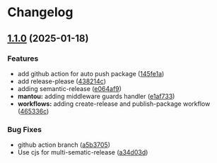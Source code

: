 # Changelog

## [1.1.0](https://github.com/ppenter/mantou/compare/1.0.13...v1.1.0) (2025-01-18)


### Features

* add github action for auto push package ([145fe1a](https://github.com/ppenter/mantou/commit/145fe1acd4f5e84495818bc6f329c2d9d464d7af))
* add release-please ([438214c](https://github.com/ppenter/mantou/commit/438214cd52d54cf1c896e72e8f9702b92430bce4))
* adding semantic-release ([e064af9](https://github.com/ppenter/mantou/commit/e064af95dc2b4715a7142b349f2d78beb3692c6a))
* **mantou:** adding middleware guards handler ([e1af733](https://github.com/ppenter/mantou/commit/e1af7330ca8d254512070e2ee512969a5c0d962d))
* **workflows:** adding create-release and publish-package workflow ([465336c](https://github.com/ppenter/mantou/commit/465336c0002aedc828308a7d8b8749ebc5edb677))


### Bug Fixes

* github action branch ([a5b3705](https://github.com/ppenter/mantou/commit/a5b370582b273e81fdb71fb8fcbbff43415e0078))
* Use cjs for multi-sematic-release ([a34d03d](https://github.com/ppenter/mantou/commit/a34d03dd4fcf764824b2b08d1e21e0c73c28d54f))
